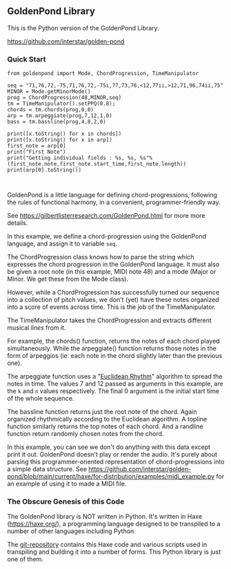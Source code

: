 ## GoldenPond Library

This is the Python version of the GoldenPond Library.

https://github.com/interstar/golden-pond


### Quick Start
<!--
    pip install goldenpond

Then make a local test file. For example
-->

```
from goldenpond import Mode, ChordProgression, TimeManipulator

seq = "71,76,72,-75,71,76,72,-75i,77,73,76,<12,77ii,>12,71,96,74ii,75"
MINOR = Mode.getMinorMode()
prog = ChordProgression(48,MINOR,seq)
tm = TimeManipulator().setPPQ(0.8);
chords = tm.chords(prog,0,0)
arp = tm.arpeggiate(prog,7,12,1,0)
bass = tm.bassline(prog,4,8,2,0)

print([x.toString() for x in chords])
print([x.toString() for x in arp])
first_note = arp[0]
print("First Note")
print("Getting individual fields : %s, %s, %s"%(first_note.note,first_note.start_time,first_note.length))
print(arp[0].toString())



```

GoldenPond is a little language for defining chord-progressions, following the rules of functional harmony, in a convenient, programmer-friendly way.

See https://gilbertlisterresearch.com/GoldenPond.html for more more details.

In this example, we define a chord-progression using the GoldenPond language, and assign it to variable `seq`.

The ChordProgression class knows how to parse the string which expresses the chord progression in the GoldenPond language. It must also be given a root note (in this example, MIDI note 48) and a mode (Major or Minor. We get these from the Mode class).

However, while a ChordProgression has successfully turned our sequence into a collection of pitch values, we don't (yet) have these notes organized into a score of events across time. This is the job of the TimeManipulator.

The TimeManipulator takes the ChordProgression and extracts different musical *lines* from it.

For example, the chords() function, returns the notes of each chord played simultaneously. While the arpeggiate() function returns those notes in the form of arpeggios (ie. each note in the chord slightly later than the previous one).

The arpeggiate function uses a "[Euclidean Rhythm](https://en.wikipedia.org/wiki/Euclidean_rhythm)" algorithm to spread the notes in time. The values 7 and 12 passed as arguments in this example, are the `k` and `n` values respectively. The final 0 argument is the initial start time of the whole sequence.

The bassline function returns just the root note of the chord. Again organized rhythmically according to the Euclidean algorithm. A topline function similarly returns the top notes of each chord. And a randline function return randomly chosen notes from the chord.

In this example, you can see we don't do anything with this data except print it out. GoldenPond doesn't play or render the audio. It's purely about parsing this programmer-oriented representation of chord-progressions into a simple data structure. See https://github.com/interstar/golden-pond/blob/main/current/haxe/for-distribution/examples/midi_example.py for an example of using it to made a MIDI file.



 
### The Obscure Genesis of this Code

The GoldenPond library is NOT written in Python. It's written in Haxe (https://haxe.org/), a programming language designed to be transpiled to a number of other languages including Python.

The [git-repository](https://github.com/interstar/golden-pond) contains this Haxe code and various scripts used in transpiling and building it into a number of forms. This Python library is just one of them. 
